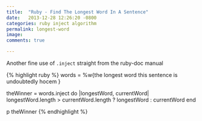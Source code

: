 ```yaml
---
title:  "Ruby - Find The Longest Word In A Sentence"
date:   2013-12-28 12:26:20 -0800
categories: ruby inject algorithm
permalink: longest-word
image: 
comments: true

---
```

Another fine use of `.inject` straight from the ruby-doc manual

{% highlight ruby %}
words = %w{the longest word this sentence is undoubtedly hocem }

theWinner = words.inject do |longestWord, currentWord|
  longestWord.length > currentWord.length ? longestWord : currentWord
end

p theWinner
{% endhighlight %}